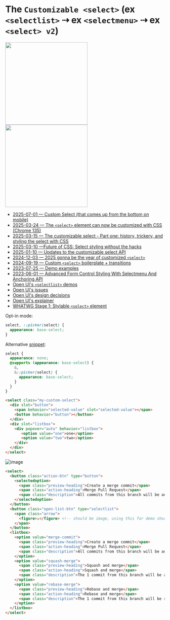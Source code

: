 # The `Customizable <select>` (ex `<selectlist>` ⇢ ex `<selectmenu>` ⇢ ex `<select> v2`)

<img height="260" src="https://github.com/user-attachments/assets/28975bd5-5cbc-464d-8217-7479f271a317" />
<img height="260" src="https://github.com/user-attachments/assets/9554f86c-7868-4db5-9e91-20b642f0bbca" />


- [2025-07-01 — Custom Select (that comes up from the bottom on mobile)](https://frontendmasters.com/blog/custom-select-that-comes-up-from-the-bottom-on-mobile/)
- [2025-03-24 — The `<select>` element can now be customized with CSS (Chrome 135)](https://developer.chrome.com/blog/a-customizable-select?hl=en)
- [2025-03-15 — The customizable select - Part one: history, trickery, and styling the select with CSS](https://utilitybend.com/blog/the-customizable-select-part-one-history-trickery-and-styling-the-select-with-css)
- [2025-03-10 —Future of CSS: Select styling without the hacks
](https://dev.to/link2twenty/future-of-css-select-styling-without-the-hacks-38c2)
- [2025-01-10 — Updates to the customizable select API](https://una.im/select-updates/)
- [2024-12-03 — 2025 gonna be the year of customized `<select>`](https://x.com/wesbos/status/1863977220110217250)
- [2024-09-19 — Custom `<select>` boilerplate + transitions](https://nerdy.dev/custom-select-with-transitions-boilerplate)
- [2023-07-25 — Demo examples](https://codepen.io/collection/BNZjPe)
- [2023-06-01 — Advanced Form Control Styling With Selectmenu And Anchoring API](https://www.smashingmagazine.com/2023/06/advanced-form-control-styling-selectmenu-anchoring-api/)
- [Open UI's `<selectlist>` demos](https://microsoftedge.github.io/Demos/selectlist/index.html)
- [Open UI's issues](https://github.com/openui/open-ui/issues?q=is%3Aissue+is%3Aopen+label%3Aselect)
- [Open UI's design decisions](https://open-ui.org/components/selectlist/#design-decisions)
- [Open UI's explainer](https://open-ui.org/components/selectlist)
- [WHATWG Stage 1: Stylable `<select>` element](https://github.com/whatwg/html/issues/9799)

Opt-in mode:

```css
select, ::picker(select) {
  appearance: base-select;
}
```

Alternative [snippet](https://frontendmasters.com/blog/custom-select-that-comes-up-from-the-bottom-on-mobile/#the-base):

```css
select {
  appearance: none;
  @supports (appearance: base-select) {
    &,
    &::picker(select) {
      appearance: base-select;
    }
  }
}
```

```html
<select class="my-custom-select">
  <div slot="button">
    <span behavior="selected-value" slot="selected-value"></span>
    <button behavior="button"></button>
  </div>
  <div slot="listbox">
    <div popover="auto" behavior="listbox">
       <option value="one">one</option>
       <option value="two">two</option>
    </div>
  </div>
</select>
```

![image](https://github.com/zedix/awesome-html-css/assets/27975/5fbbd69c-c1fe-4b7b-b165-77023eb6a578)


```html
<select>
  <button class="action-btn" type="button">
    <selectedoption>
      <span class="preview-heading">Create a merge commit</span>
      <span class="action-heading">Merge Pull Request</span>
      <span class="description">All commits from this branch will be added to the base branch via a merge commit.</span>
    </selectedoption>
  </button>
  <button class="open-list-btn" type="selectlist">
    <span class="arrow">
      <figure>↓</figure> <!-- should be image, using this for demo shortcut only -->
    </span>
  </button>
  <listbox>
    <option value="merge-commit">
      <span class="preview-heading">Create a merge commit</span>
      <span class="action-heading">Merge Pull Request</span>
      <span class="description">All commits from this branch will be added to the base branch via a merge commit.</span>
    </option>
    <option value="squash-merge">
      <span class="preview-heading">Squash and merge</span>
      <span class="action-heading">Squash and merge</span>
      <span class="description">The 1 commit from this branch will be added to the base branch.</span>
    </option>
    <option value="rebase-merge">
      <span class="preview-heading">Rebase and merge</span>
      <span class="action-heading">Rebase and merge</span>
      <span class="description">The 1 commit from this branch will be rebased and added to the base branch.</span>
    </option>
  </listbox>
</select>
```
